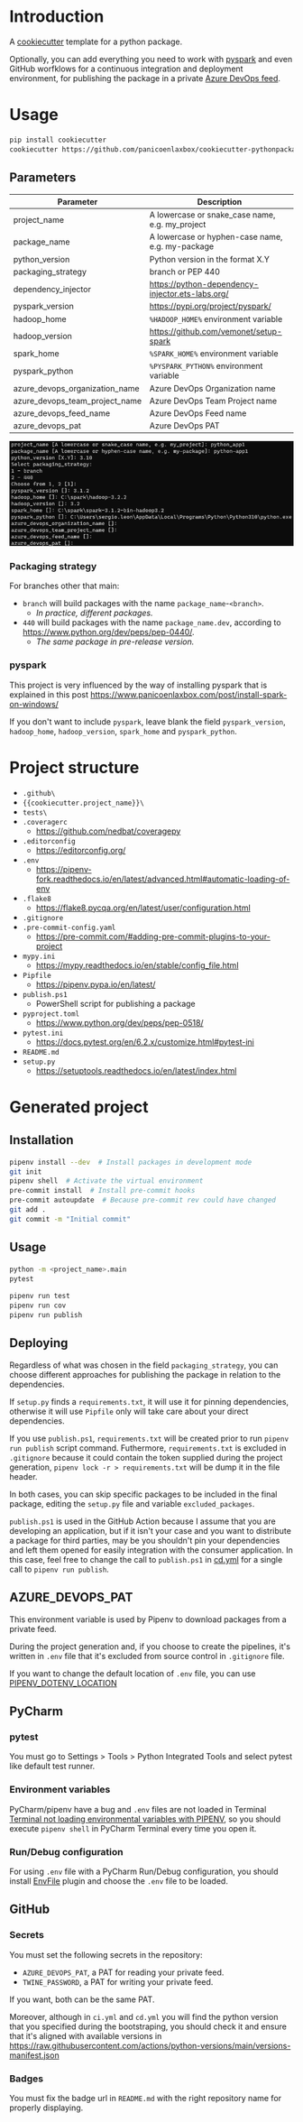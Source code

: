 # Introduction

A [cookiecutter](https://github.com/cookiecutter/cookiecutter) template for a python package.

Optionally, you can add everything you need to work with [pyspark](https://spark.apache.org/docs/latest/api/python/) and even GitHub worfklows for a continuous integration and deployment environment, for publishing the package in a private [Azure DevOps feed](https://docs.microsoft.com/en-us/azure/devops/artifacts/concepts/feeds?view=azure-devops).

# Usage

```bash
pip install cookiecutter
cookiecutter https://github.com/panicoenlaxbox/cookiecutter-pythonpackage
```

## Parameters

| Parameter | Description |
| -------------- | ------------------------------------------------------------ |
| project_name | A lowercase or snake_case name, e.g. my_project |
| package_name | A lowercase or hyphen-case name, e.g. my-package |
| python_version | Python version in the format X.Y |
| packaging_strategy | branch or PEP 440 |
| dependency_injector | https://python-dependency-injector.ets-labs.org/ |
| pyspark_version | https://pypi.org/project/pyspark/ |
| hadoop_home | `%HADOOP_HOME%` environment variable |
| hadoop_version | https://github.com/vemonet/setup-spark |
| spark_home | `%SPARK_HOME%` environment variable |
| pyspark_python | `%PYSPARK_PYTHON%` environment variable |   
| azure_devops_organization_name | Azure DevOps Organization name |
| azure_devops_team_project_name | Azure DevOps Team Project name |
| azure_devops_feed_name | Azure DevOps Feed name |
| azure_devops_pat | Azure DevOps PAT |

![](hooks/cookie_cutter.png)

### Packaging strategy

For branches other that main:

- `branch` will build packages with the name `package_name`-`<branch>`.
    - *In practice, different packages.*
- `440` will build packages with the name `package_name.dev`, according to https://www.python.org/dev/peps/pep-0440/. 
    - *The same package in pre-release version.*

### pyspark

This project is very influenced by the way of installing pyspark that is explained in this post https://www.panicoenlaxbox.com/post/install-spark-on-windows/

If you don't want to include `pyspark`, leave blank the field `pyspark_version`, `hadoop_home`, `hadoop_version`, `spark_home` and `pyspark_python`.

# Project structure

- `.github\`
- `{{cookiecutter.project_name}}\`
- `tests\`
- `.coveragerc`
    - https://github.com/nedbat/coveragepy
- `.editorconfig`
    - https://editorconfig.org/
- `.env`
    - https://pipenv-fork.readthedocs.io/en/latest/advanced.html#automatic-loading-of-env
- `.flake8`
    - https://flake8.pycqa.org/en/latest/user/configuration.html
- `.gitignore`
- `.pre-commit-config.yaml`
    - https://pre-commit.com/#adding-pre-commit-plugins-to-your-project
- `mypy.ini`
    - https://mypy.readthedocs.io/en/stable/config_file.html
- `Pipfile`
    - https://pipenv.pypa.io/en/latest/
- `publish.ps1`
    - PowerShell script for publishing a package
- `pyproject.toml`
    - https://www.python.org/dev/peps/pep-0518/
- `pytest.ini`
    - https://docs.pytest.org/en/6.2.x/customize.html#pytest-ini
- `README.md`
- `setup.py`
    - https://setuptools.readthedocs.io/en/latest/index.html

# Generated project

## Installation

```bash
pipenv install --dev  # Install packages in development mode
git init
pipenv shell  # Activate the virtual environment
pre-commit install  # Install pre-commit hooks
pre-commit autoupdate  # Because pre-commit rev could have changed
git add .
git commit -m "Initial commit"
```

## Usage

```bash
python -m <project_name>.main
pytest
```

```bash
pipenv run test
pipenv run cov
pipenv run publish
```

## Deploying

Regardless of what was chosen in the field `packaging_strategy`, you can choose different approaches for publishing the package in relation to the dependencies.

If `setup.py` finds a `requirements.txt`, it will use it for pinning dependencies, otherwise it will use `Pipfile` only will take care about your direct dependencies.

If you use `publish.ps1`, `requirements.txt` will be created prior to run `pipenv run publish` script command. Futhermore, `requirements.txt` is excluded in `.gitignore` because it could contain the token supplied during the project generation, `pipenv lock -r > requirements.txt` will be dump it in the file header.

In both cases, you can skip specific packages to be included in the final package, editing the `setup.py` file and variable `excluded_packages`.

`publish.ps1` is used in the GitHub Action because I assume that you are developing an application, but if it isn't your case and you want to distribute a package for third parties, may be you shouldn't pin your dependencies and left them opened for easily integration with the consumer application. In this case, feel free to change the call to `publish.ps1` in [cd.yml]({{cookiecutter.project_name}}/.github/workflows/cd.yml) for a single call to `pipenv run publish`.

## AZURE_DEVOPS_PAT

This environment variable is used by Pipenv to download packages from a private feed.

During the project generation and, if you choose to create the pipelines, it's written in `.env` file that it's excluded from source control in `.gitignore` file.

If you want to change the default location of `.env` file, you can use [PIPENV_DOTENV_LOCATION](https://pipenv.pypa.io/en/latest/advanced/#pipenv.environments.PIPENV_DOTENV_LOCATION)

## PyCharm

### pytest

You must go to Settings > Tools > Python Integrated Tools and select pytest like default test runner.

### Environment variables

PyCharm/pipenv have a bug and `.env` files are not loaded in Terminal [Terminal not loading environmental variables with PIPENV](https://intellij-support.jetbrains.com/hc/en-us/community/posts/360001761299-Terminal-not-loading-environmental-variables-with-PIPENV), so you should execute `pipenv shell` in PyCharm Terminal every time you open it.

### Run/Debug configuration

For using `.env` file with a PyCharm Run/Debug configuration, you should install [EnvFile](https://plugins.jetbrains.com/plugin/7861-envfile) plugin and choose the `.env` file to be loaded.

## GitHub

### Secrets

You must set the following secrets in the repository:

- `AZURE_DEVOPS_PAT`, a PAT for reading your private feed.
- `TWINE_PASSWORD`, a PAT for writing your private feed.

If you want, both can be the same PAT.

Moreover, although in `ci.yml` and `cd.yml` you will find the python version that you specified during the bootstraping, you should check it and ensure that it's aligned with available versions in https://raw.githubusercontent.com/actions/python-versions/main/versions-manifest.json

### Badges

You must fix the badge url in `README.md` with the right repository name for properly displaying.